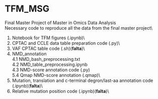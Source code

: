 # TFM_MSG
Final Master Project of Master in Omics Data Analysis\
Necessary code to reproduce all the data from the final master project\

1. Notebook for TFM figures (.ipynb)\
2. CPTAC and CCLE data table preparation code (.py)\
3. VAF CPTAC table code (.sh)(**falta**)\
4. NMD_annotation\
  4.1 NMD_bash_preprocessing.txt\
  4.2 NMD_table_preprocessing.ipynb\
  4.3 NMD-score annotation code (.py)\
  5.4 Qmap NMD-score annotation (.qmap)\
5. Mutation, translation and c-terminal degron/last-aa annotation code (.ipynb)(**falta**)\
6. Relative mutation position code (.ipynb)(**falta**)\
